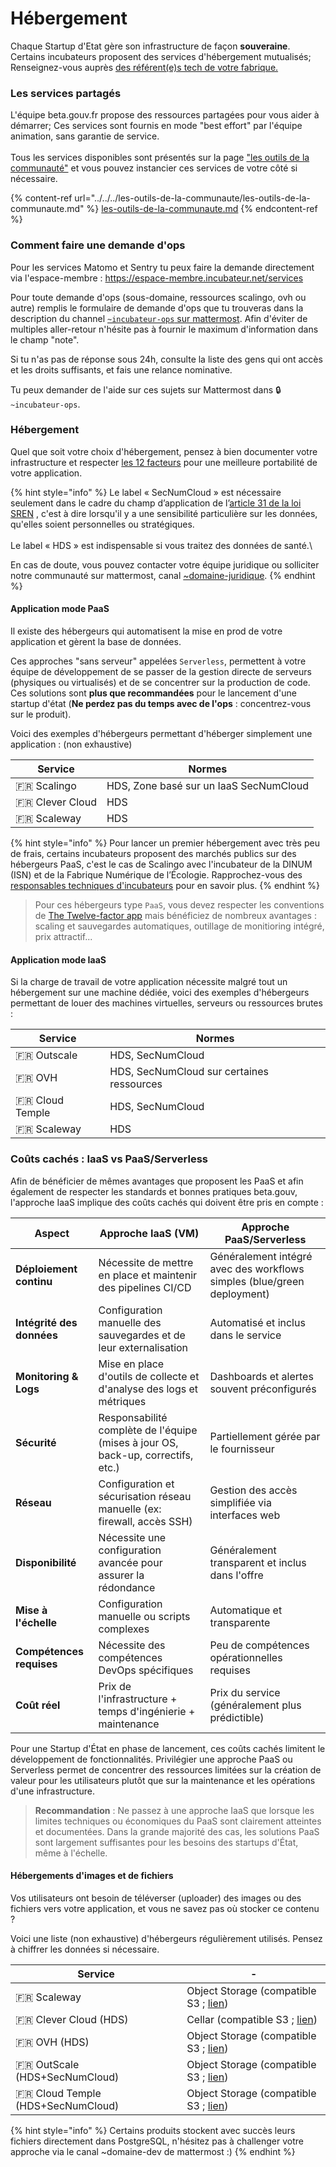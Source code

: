 # Hébergement

Chaque Startup d'Etat gère son infrastructure de façon **souveraine**. Certains incubateurs proposent des services d'hébergement mutualisés; Renseignez-vous auprès [des référent(e)s tech de votre fabrique.](to-do-liens-avec-les-referents-techs.md)

### Les services partagés

L'équipe beta.gouv.fr propose des ressources partagées pour vous aider à démarrer; Ces services sont fournis en mode "best effort" par l'équipe animation, sans garantie de service.\
\
Tous les services disponibles sont présentés sur la page ["les outils de la communauté"](broken-reference/) et vous pouvez instancier ces services de votre côté si nécessaire.

{% content-ref url="../../../les-outils-de-la-communaute/les-outils-de-la-communaute.md" %}
[les-outils-de-la-communaute.md](../../../les-outils-de-la-communaute/les-outils-de-la-communaute.md)
{% endcontent-ref %}

### Comment faire une demande d'ops

Pour les services Matomo et Sentry tu peux faire la demande directement via l'espace-membre : https://espace-membre.incubateur.net/services

Pour toute demande d'ops (sous-domaine, ressources scalingo, ovh ou autre) remplis le formulaire de demande d'ops que tu trouveras dans la description du channel [`~incubateur-ops` sur mattermost](https://mattermost.incubateur.net/betagouv/channels/incubateur-demandes-ops). Afin d'éviter de multiples aller-retour n'hésite pas à fournir le maximum d'information dans le champ "note".

Si tu n'as pas de réponse sous 24h, consulte la liste des gens qui ont accès et les droits suffisants, et fais une relance nominative.

Tu peux demander de l'aide sur ces sujets sur Mattermost dans 🔒`~incubateur-ops`.

### Hébergement

Quel que soit votre choix d'hébergement, pensez à bien documenter votre infrastructure et respecter [les 12 facteurs](https://12factor.net/fr/) pour une meilleure portabilité de votre application.

{% hint style="info" %}
Le label « SecNumCloud » est nécessaire seulement dans le cadre du champ d’application de l’[article 31 de la loi SREN](https://www.legifrance.gouv.fr/jorf/article\_jo/JORFARTI000049563610) , c'est à dire lorsqu'il y a une sensibilité particulière sur les données, qu'elles soient personnelles ou stratégiques.\
\
Le label « HDS » est indispensable si vous traitez des données de santé.\\

En cas de doute, vous pouvez contacter votre équipe juridique ou solliciter notre communauté sur mattermost, canal [\~domaine-juridique](https://mattermost.incubateur.net/betagouv/channels/domaine-juridique).
{% endhint %}

#### Application mode PaaS

Il existe des hébergeurs qui automatisent la mise en prod de votre application et gèrent la base de données.

Ces approches "sans serveur" appelées `Serverless`, permettent à votre équipe de développement de se passer de la gestion directe de serveurs (physiques ou virtualisés) et de se concentrer sur la production de code. Ces solutions sont **plus que recommandées** pour le lancement d'une startup d'état (**Ne perdez pas du temps avec de l'ops** : concentrez-vous sur le produit).

Voici des exemples d'hébergeurs permettant d'héberger simplement une application : (non exhaustive)

| Service           | Normes                                 |
| ----------------- | -------------------------------------- |
| 🇫🇷 Scalingo     | HDS, Zone basé sur un IaaS SecNumCloud  |
| 🇫🇷 Clever Cloud | HDS                                     |
| 🇫🇷 Scaleway     | HDS                                     |

{% hint style="info" %}
Pour lancer un premier hébergement avec très peu de frais, certains incubateurs proposent des marchés publics sur des hébergeurs PaaS, c'est le cas de Scalingo avec l'incubateur de la DINUM (ISN) et de la Fabrique Numérique de l’Écologie. Rapprochez-vous des [responsables techniques d'incubateurs](/gerer-son-produit/gestion-au-quotidien/tech/to-do-liens-avec-les-referents-techs) pour en savoir plus.
{% endhint %}

> Pour ces hébergeurs type `PaaS`, vous devez respecter les conventions de [The Twelve-factor app](https://12factor.net) mais bénéficiez de nombreux avantages : scaling et sauvegardes automatiques, outillage de monitioring intégré, prix attractif...

#### Application mode IaaS

Si la charge de travail de votre application nécessite malgré tout un hébergement sur une machine dédiée, voici des exemples d'hébergeurs permettant de louer des machines virtuelles, serveurs ou ressources brutes :

| Service           | Normes                                    |
| ----------------- | ----------------------------------------- |
| 🇫🇷 Outscale     | HDS, SecNumCloud                            |
| 🇫🇷 OVH          | HDS, SecNumCloud sur certaines ressources   |
| 🇫🇷 Cloud Temple | HDS, SecNumCloud                            |
| 🇫🇷 Scaleway     | HDS                                         |


### Coûts cachés : IaaS vs PaaS/Serverless

Afin de bénéficier de mêmes avantages que proposent les PaaS et afin également de respecter les standards et bonnes pratiques beta.gouv, l'approche IaaS implique des coûts cachés qui doivent être pris en compte :

| Aspect | Approche IaaS (VM) | Approche PaaS/Serverless |
| ------ | ------------------ | ------------------------ |
| **Déploiement continu** | Nécessite de mettre en place et maintenir des pipelines CI/CD | Généralement intégré avec des workflows simples (blue/green deployment) |
| **Intégrité des données** | Configuration manuelle des sauvegardes et de leur externalisation | Automatisé et inclus dans le service |
| **Monitoring & Logs** | Mise en place d'outils de collecte et d'analyse des logs et métriques | Dashboards et alertes souvent préconfigurés |
| **Sécurité** | Responsabilité complète de l'équipe (mises à jour OS, back-up, correctifs, etc.) | Partiellement gérée par le fournisseur |
| **Réseau** | Configuration et sécurisation réseau manuelle (ex: firewall, accès SSH) | Gestion des accès simplifiée via interfaces web |
| **Disponibilité** | Nécessite une configuration avancée pour assurer la rédondance | Généralement transparent et inclus dans l'offre |
| **Mise à l'échelle** | Configuration manuelle ou scripts complexes | Automatique et transparente |
| **Compétences requises** | Nécessite des compétences DevOps spécifiques | Peu de compétences opérationnelles requises |
| **Coût réel** | Prix de l'infrastructure + temps d'ingénierie + maintenance | Prix du service (généralement plus prédictible) |

Pour une Startup d'État en phase de lancement, ces coûts cachés limitent le développement de fonctionnalités. Privilégier une approche PaaS ou Serverless permet de concentrer des ressources limitées sur la création de valeur pour les utilisateurs plutôt que sur la maintenance et les opérations d'une infrastructure.

> **Recommandation** : Ne passez à une approche IaaS que lorsque les limites techniques ou économiques du PaaS sont clairement atteintes et documentées. Dans la grande majorité des cas, les solutions PaaS sont largement suffisantes pour les besoins des startups d'État, même à l'échelle.

#### Hébergements d'images et de fichiers

Vos utilisateurs ont besoin de téléverser (uploader) des images ou des fichiers vers votre application, et vous ne savez pas où stocker ce contenu ?

Voici une liste (non exhaustive) d'hébergeurs régulièrement utilisés. Pensez à chiffrer les données si nécessaire.

| Service                             | -                                                                                                 |
| ----------------------------------- | ------------------------------------------------------------------------------------------------- |
| 🇫🇷 Scaleway                       | Object Storage (compatible S3 ; [lien](https://www.scaleway.com/fr/object-storage/))              |
| 🇫🇷 Clever Cloud (HDS)             | Cellar (compatible S3 ; [lien](https://www.clever-cloud.com/cellar-s3-hosting/))                  |
| 🇫🇷 OVH (HDS)                      | Object Storage (compatible S3 ; [lien](https://www.ovhcloud.com/en/public-cloud/object-storage/)) |
| 🇫🇷 OutScale (HDS+SecNumCloud)     | Object Storage (compatible S3 ; [lien](https://fr.outscale.com/solutions-stockage-cloud/oos/))    |
| 🇫🇷 Cloud Temple (HDS+SecNumCloud) | Object Storage (compatible S3 ; [lien](https://www.cloud-temple.com/produits/stockage-objet/))    |

{% hint style="info" %}
Certains produits stockent avec succès leurs fichiers directement dans PostgreSQL, n'hésitez pas à challenger votre approche via le canal \~domaine-dev de mattermost :)
{% endhint %}
